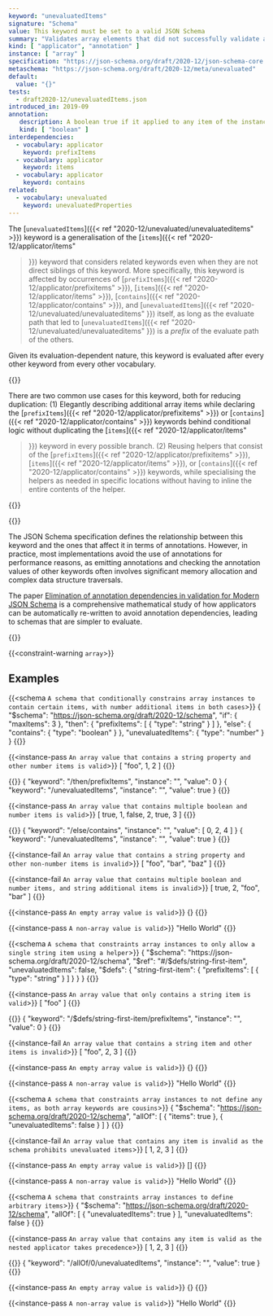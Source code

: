 ```yaml
---
keyword: "unevaluatedItems"
signature: "Schema"
value: This keyword must be set to a valid JSON Schema
summary: "Validates array elements that did not successfully validate against other standard array applicators."
kind: [ "applicator", "annotation" ]
instance: [ "array" ]
specification: "https://json-schema.org/draft/2020-12/json-schema-core.html#section-11.2"
metaschema: "https://json-schema.org/draft/2020-12/meta/unevaluated"
default:
  value: "{}"
tests:
  - draft2020-12/unevaluatedItems.json
introduced_in: 2019-09
annotation:
   description: A boolean true if it applied to any item of the instance
   kind: [ "boolean" ]
interdependencies:
  - vocabulary: applicator
    keyword: prefixItems
  - vocabulary: applicator
    keyword: items
  - vocabulary: applicator
    keyword: contains
related:
  - vocabulary: unevaluated
    keyword: unevaluatedProperties
---
```


The [`unevaluatedItems`]({{< ref "2020-12/unevaluated/unevaluateditems" >}})
keyword is a generalisation of the [`items`]({{< ref "2020-12/applicator/items"
>}}) keyword that considers related keywords even when they are not direct
siblings of this keyword. More specifically, this keyword is affected by
occurrences of [`prefixItems`]({{< ref "2020-12/applicator/prefixitems" >}}),
[`items`]({{< ref "2020-12/applicator/items" >}}), [`contains`]({{< ref
"2020-12/applicator/contains" >}}), and [`unevaluatedItems`]({{< ref
"2020-12/unevaluated/unevaluateditems"
>}}) itself, as long as the evaluate path that led to
[`unevaluatedItems`]({{< ref "2020-12/unevaluated/unevaluateditems"
>}}) is a _prefix_ of the evaluate path of the others.

Given its evaluation-dependent nature, this keyword is evaluated after every
other keyword from every other vocabulary.

{{<best-practice>}}

There are two common use cases for this keyword, both for reducing duplication:
(1) Elegantly describing additional array items while declaring the
[`prefixItems`]({{< ref "2020-12/applicator/prefixitems" >}}) or
[`contains`]({{< ref "2020-12/applicator/contains" >}}) keywords behind
conditional logic without duplicating the [`items`]({{< ref
"2020-12/applicator/items"
>}}) keyword in every possible branch. (2) Reusing
helpers that consist of the [`prefixItems`]({{< ref
"2020-12/applicator/prefixitems" >}}), [`items`]({{< ref
"2020-12/applicator/items" >}}), or [`contains`]({{< ref
"2020-12/applicator/contains" >}}) keywords, while specialising the helpers as
needed in specific locations without having to inline the entire contents of
the helper.

{{</best-practice>}}

{{<learning-more>}}

The JSON Schema specification defines the relationship between this keyword and
the ones that affect it in terms of annotations. However, in practice, most
implementations avoid the use of annotations for performance reasons, as
emitting annotations and checking the annotation values of other keywords often
involves significant memory allocation and complex data structure traversals.

The paper [Elimination of annotation dependencies in validation for Modern JSON
Schema](https://arxiv.org/abs/2503.11288) is a comprehensive mathematical study
of how applicators can be automatically re-written to avoid annotation
dependencies, leading to schemas that are simpler to evaluate.

{{</learning-more>}}

{{<constraint-warning `array`>}}

## Examples

{{<schema `A schema that conditionally constrains array instances to contain certain items, with number additional items in both cases`>}}
{
  "$schema": "https://json-schema.org/draft/2020-12/schema",
  "if": { "maxItems": 3 },
  "then": { "prefixItems": [ { "type": "string" } ] },
  "else": { "contains": { "type": "boolean" } },
  "unevaluatedItems": { "type": "number" }
}
{{</schema>}}

{{<instance-pass `An array value that contains a string property and other number items is valid`>}}
[ "foo", 1, 2 ]
{{</instance-pass>}}

{{<instance-annotation>}}
{ "keyword": "/then/prefixItems", "instance": "", "value": 0 }
{ "keyword": "/unevaluatedItems", "instance": "", "value": true }
{{</instance-annotation>}}

{{<instance-pass `An array value that contains multiple boolean and number items is valid`>}}
[ true, 1, false, 2, true, 3 ]
{{</instance-pass>}}

{{<instance-annotation>}}
{ "keyword": "/else/contains", "instance": "", "value": [ 0, 2, 4 ] }
{ "keyword": "/unevaluatedItems", "instance": "", "value": true }
{{</instance-annotation>}}

{{<instance-fail `An array value that contains a string property and other non-number items is invalid`>}}
[ "foo", "bar", "baz" ]
{{</instance-fail>}}

{{<instance-fail `An array value that contains multiple boolean and number items, and string additional items is invalid`>}}
[ true, 2, "foo", "bar" ]
{{</instance-fail>}}

{{<instance-pass `An empty array value is valid`>}}
{}
{{</instance-pass>}}

{{<instance-pass `A non-array value is valid`>}}
"Hello World"
{{</instance-pass>}}

{{<schema `A schema that constraints array instances to only allow a single string item using a helper`>}}
{
  "$schema": "https://json-schema.org/draft/2020-12/schema",
  "$ref": "#/$defs/string-first-item",
  "unevaluatedItems": false,
  "$defs": {
    "string-first-item": {
      "prefixItems": [ { "type": "string" } ]
    }
  }
}
{{</schema>}}

{{<instance-pass `An array value that only contains a string item is valid`>}}
[ "foo" ]
{{</instance-pass>}}

{{<instance-annotation>}}
{ "keyword": "/$defs/string-first-item/prefixItems", "instance": "", "value": 0 }
{{</instance-annotation>}}

{{<instance-fail `An array value that contains a string item and other items is invalid`>}}
[ "foo", 2, 3 ]
{{</instance-fail>}}

{{<instance-pass `An empty array value is valid`>}}
{}
{{</instance-pass>}}

{{<instance-pass `A non-array value is valid`>}}
"Hello World"
{{</instance-pass>}}

{{<schema `A schema that constraints array instances to not define any items, as both array keywords are cousins`>}}
{
  "$schema": "https://json-schema.org/draft/2020-12/schema",
  "allOf": [
    { "items": true },
    { "unevaluatedItems": false }
  ]
}
{{</schema>}}

{{<instance-fail `An array value that contains any item is invalid as the schema prohibits unevaluated items`>}}
[ 1, 2, 3 ]
{{</instance-fail>}}

{{<instance-pass `An empty array value is valid`>}}
[]
{{</instance-pass>}}

{{<instance-pass `A non-array value is valid`>}}
"Hello World"
{{</instance-pass>}}

{{<schema `A schema that constraints array instances to define arbitrary items`>}}
{
  "$schema": "https://json-schema.org/draft/2020-12/schema",
  "allOf": [ { "unevaluatedItems": true } ],
  "unevaluatedItems": false
}
{{</schema>}}

{{<instance-pass `An array value that contains any item is valid as the nested applicator takes precedence`>}}
[ 1, 2, 3 ]
{{</instance-pass>}}

{{<instance-annotation>}}
{ "keyword": "/allOf/0/unevaluatedItems", "instance": "", "value": true }
{{</instance-annotation>}}

{{<instance-pass `An empty array value is valid`>}}
{}
{{</instance-pass>}}

{{<instance-pass `A non-array value is valid`>}}
"Hello World"
{{</instance-pass>}}
